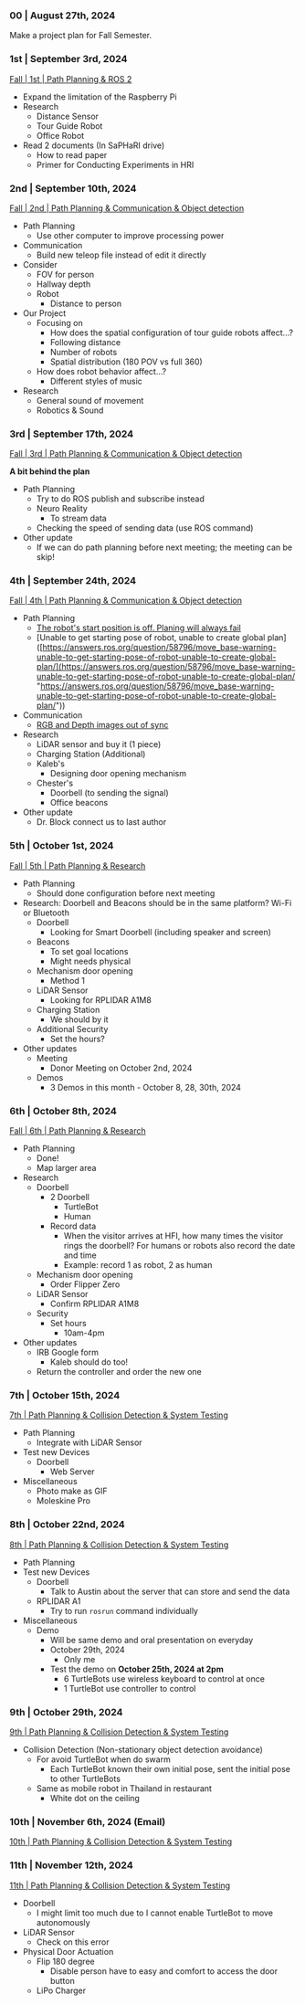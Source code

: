 
### 00 | August 27th, 2024

Make a project plan for Fall Semester.


### 1st | September 3rd, 2024

[Fall | 1st | Path Planning & ROS 2](https://docs.google.com/presentation/d/1tCsQanxvls6BLPP_sbjQ3Q1yQnOed9yRa5Zvo4SLzBg/edit?usp=sharing)

- Expand the limitation of the Raspberry Pi
- Research
	- Distance Sensor
	- Tour Guide Robot
	- Office Robot
- Read 2 documents (In SaPHaRI drive)
	- How to read paper
	- Primer for Conducting Experiments in HRI


### 2nd | September 10th, 2024

[Fall | 2nd | Path Planning & Communication & Object detection](https://docs.google.com/presentation/d/1vddYcBRm07Pz5tnCfKBQbD0pOc2AUjzkZXdTrmfxIQo/edit?usp=sharing)

- Path Planning
	- Use other computer to improve processing power
- Communication
	- Build new teleop file instead of edit it directly
- Consider
	- FOV for person
	- Hallway depth
	- Robot
		- Distance to person
- Our Project
	- Focusing on
		- How does the spatial configuration of tour guide robots affect...?
		- Following distance
		- Number of robots
		- Spatial distribution (180 POV vs full 360)
	- How does robot behavior affect...?
		- Different styles of music
- Research
	- General sound of movement
	- Robotics & Sound


### 3rd | September 17th, 2024

[Fall | 3rd | Path Planning & Communication & Object detection](https://docs.google.com/presentation/d/1A3duBmiX7N_WEsW9-zB4yRWIrXyZTolwiHceXCRLpRA/edit?usp=sharing)

**A bit behind the plan** 
- Path Planning
	- Try to do ROS publish and subscribe instead
	- Neuro Reality
		- To stream data
	- Checking the speed of sending data (use ROS command)
- Other update
	- If we can do path planning before next meeting; the meeting can be skip!


### 4th | September 24th, 2024

[Fall | 4th | Path Planning & Communication & Object detection](https://docs.google.com/presentation/d/1gl0PDvwv_8z4YSAAstxr5Q-XXCOAMZjoCHSpwODfhQE/edit?usp=share_link)

- Path Planning
	- [The robot's start position is off. Planing will always fail](https://robotics.stackexchange.com/questions/102710/noetic-rtabmap-move-basei-cannot-resolve-the-error-the-robots-start-positi)
	- [Unable to get starting pose of robot, unable to create global plan]([https://answers.ros.org/question/58796/move_base-warning-unable-to-get-starting-pose-of-robot-unable-to-create-global-plan/](https://answers.ros.org/question/58796/move_base-warning-unable-to-get-starting-pose-of-robot-unable-to-create-global-plan/ "https://answers.ros.org/question/58796/move_base-warning-unable-to-get-starting-pose-of-robot-unable-to-create-global-plan/"))
- Communication
	- [RGB and Depth images out of sync](https://answers.ros.org/question/46280/reg-subscribing-to-depth-and-rgb-image-at-the-same-time/)
- Research
	- LiDAR sensor and buy it (1 piece)
	- Charging Station (Additional)
	- Kaleb's
		- Designing door opening mechanism
	- Chester's
		- Doorbell (to sending the signal)
		- Office beacons
- Other update
	- Dr. Block connect us to last author


### 5th | October 1st, 2024

[Fall | 5th | Path Planning & Research](https://docs.google.com/presentation/d/1R9HKMAPdzUN7GNVBjQcfk2W7qSU73n1ck9ft6LzE6Oc/edit?usp=sharing)

- Path Planning
	- Should done configuration before next meeting
- Research: Doorbell and Beacons should be in the same platform? Wi-Fi or Bluetooth
	- Doorbell
		- Looking for Smart Doorbell (including speaker and screen)
	- Beacons
		- To set goal locations
		- Might needs physical
	- Mechanism door opening
		- Method 1
	- LiDAR Sensor
		- Looking for RPLIDAR A1M8
	- Charging Station
		- We should by it
	- Additional Security
		- Set the hours?
- Other updates
	- Meeting
		- Donor Meeting on October 2nd, 2024
	- Demos
		- 3 Demos in this month - October 8, 28, 30th, 2024


### 6th | October 8th, 2024

[Fall | 6th | Path Planning & Research](https://docs.google.com/presentation/d/1KN8HEZ7Km-To96Fq2wMu-KL5QfT2asIITFljo7vklZU/edit?usp=sharing)

- Path Planning
	- Done!
	- Map larger area
- Research
	- Doorbell
		- 2 Doorbell
			- TurtleBot
			- Human
		- Record data
			- When the visitor arrives at HFI, how many times the visitor rings the doorbell? For humans or robots also record the date and time
			- Example: record 1 as robot, 2 as human
	- Mechanism door opening
		- Order Flipper Zero
	- LiDAR Sensor
		- Confirm RPLIDAR A1M8
	- Security
		- Set hours
			- 10am-4pm
- Other updates
	- IRB Google form
		- Kaleb should do too!
	- Return the controller and order the new one


### 7th | October 15th, 2024

[7th | Path Planning & Collision Detection & System Testing](https://docs.google.com/presentation/d/1ynyPxwtDAZy80TCe4hGs6_5UdjVs8oTyw3MkEsDYJY4/edit?usp=sharing)

- Path Planning
	- Integrate with LiDAR Sensor
- Test new Devices
	- Doorbell
		- Web Server
- Miscellaneous
	- Photo make as GIF
	- Moleskine Pro


### 8th | October 22nd, 2024

[8th | Path Planning & Collision Detection & System Testing](https://docs.google.com/presentation/d/15OYwBmGoGKp4OD8sxtKIClH94fj6F-UkvGovnvLdOgM/edit?usp=sharing)

- Path Planning 
- Test new Devices
	- Doorbell
		- Talk to Austin about the server that can store and send the data
	- RPLIDAR A1
		- Try to run `rosrun` command individually
- Miscellaneous
	- Demo
		- Will be same demo and oral presentation on everyday
		- October 29th, 2024
			- Only me
		- Test the demo on **October 25th, 2024 at 2pm**
			- 6 TurtleBots use wireless keyboard to control at once
			- 1 TurtleBot use controller to control


### 9th | October 29th, 2024

[9th | Path Planning & Collision Detection & System Testing](https://docs.google.com/presentation/d/1YTZn-J0urZD0LpOfPe0I4AiR5rIFaNdfggdNiYcV6wc/edit?usp=sharing)

- Collision Detection (Non-stationary object detection avoidance)
	- For avoid TurtleBot when do swarm
		- Each TurtleBot known their own initial pose, sent the initial pose to other TurtleBots
	- Same as mobile robot in Thailand in restaurant
		- White dot on the ceiling


### 10th | November 6th, 2024 (Email)

[10th | Path Planning & Collision Detection & System Testing](https://docs.google.com/presentation/d/1Hwn-ka7Q229t4awgWL5dn2Gz32J45gFCfVTrl0x1f_g/edit?usp=sharing)


### 11th | November 12th, 2024

[11th | Path Planning & Collision Detection & System Testing](https://docs.google.com/presentation/d/1zg3EuHGPExAy_Ijq7kKM2YrEVFIW9Jy8G9YqAMG5sl8/edit?usp=sharing)

- Doorbell
	- I might limit too much due to I cannot enable TurtleBot to move autonomously
- LiDAR Sensor
	- Check on this error
- Physical Door Actuation
	- Flip 180 degree
		- Disable person have to easy and comfort to access the door button
	- LiPo Charger